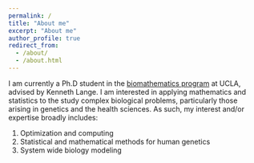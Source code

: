 ```yaml
---
permalink: /
title: "About me"
excerpt: "About me"
author_profile: true
redirect_from: 
  - /about/
  - /about.html
---
```


I am currently a Ph.D student in the [biomathematics program](http://www.biomath.ucla.edu/) at UCLA, advised by Kenneth Lange. I am interested in applying mathematics and statistics to the study complex biological problems, particularly those arising in genetics and the health sciences. As such, my interest and/or expertise broadly includes:

1. Optimization and computing
1. Statistical and mathematical methods for human genetics
1. System wide biology modeling
